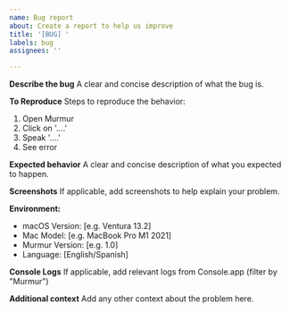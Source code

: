 ```yaml
---
name: Bug report
about: Create a report to help us improve
title: '[BUG] '
labels: bug
assignees: ''

---
```


**Describe the bug**
A clear and concise description of what the bug is.

**To Reproduce**
Steps to reproduce the behavior:
1. Open Murmur
2. Click on '....'
3. Speak '....'
4. See error

**Expected behavior**
A clear and concise description of what you expected to happen.

**Screenshots**
If applicable, add screenshots to help explain your problem.

**Environment:**
 - macOS Version: [e.g. Ventura 13.2]
 - Mac Model: [e.g. MacBook Pro M1 2021]
 - Murmur Version: [e.g. 1.0]
 - Language: [English/Spanish]

**Console Logs**
If applicable, add relevant logs from Console.app (filter by "Murmur")

**Additional context**
Add any other context about the problem here.
